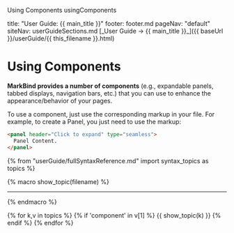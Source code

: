 <variable name="main_title">Using Components</variable>
<variable name="this_filename">usingComponents</variable>

<frontmatter>
  title: "User Guide: {{ main_title }}"
  footer: footer.md
  pageNav: "default"
  siteNav: userGuideSections.md
</frontmatter>

<span id="link" class="d-none">
<md>[_User Guide → {{ main_title }}_]({{ baseUrl }}/userGuide/{{ this_filename }}.html)</md>
</span>

<include src="../common/header.md" />

<div class="website-content">

# Using Components

<span id="overview" class="lead">

**MarkBind provides a number of components** (e.g., expandable panels, tabbed displays, navigation bars, etc.) that you can use to enhance the appearance/behavior of your pages.
</span>

To use a component, just use the corresponding markup in your file. For example, to create a Panel, you just need to use the markup:

```html
<panel header="Click to expand" type="seamless">
  Panel Content.
</panel>
```

{% from "userGuide/fullSyntaxReference.md" import syntax_topics as topics %}

{% macro show_topic(filename) %}
<include src="./syntax/{{ filename }}.mbdf" />
<hr>
{% endmacro %}

{% for k,v in topics %}
  {% if 'component' in v[1] %}
{{ show_topic(k) }}
  {% endif %}
{% endfor %}

<include src="./components/advanced.md" />
<br>

</div>
